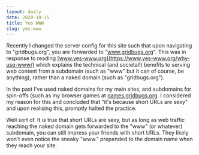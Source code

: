 ```yaml
---
layout: daily
date: 2020-10-15
title: Yes WWW
slug: yes-www
---
```


Recently I changed the server config for this site such that
upon navigating to "gridbugs.org", you are forwarded to
"www.gridbugs.org". This was in response to reading
[www.yes-www.org](https://www.yes-www.org/why-use-www/)
which explains the technical (and societal!) benefits to serving web content
from a subdomain (such as "www" but it can of course, be anything),
rather than a naked domain (such as "gridbugs.org").

In the past I've used naked domains for my main sites, and
subdomains for spin-offs (such as my browser games at
[games.gridbugs.org](https://games.gridbugs.org).
I considered my reason for this and concluded that "it's because short URLs are sexy"
and upon realising this, promptly halted the practice.

Well sort of. It _is_ true that short URLs are sexy, but as long as web traffic
reaching the naked domain gets forwarded to the "www" (or whatever) subdomain,
you can still impress your friends with short URLs. They likely won't even notice
the sneaky "www." prepended to the domain name when they reach your site.
